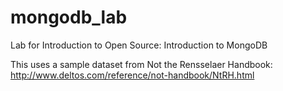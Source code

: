 # mongodb_lab
Lab for Introduction to Open Source: Introduction to MongoDB

This uses a sample dataset from Not the Rensselaer Handbook: http://www.deltos.com/reference/not-handbook/NtRH.html
